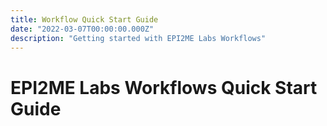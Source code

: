 ```yaml
---
title: Workflow Quick Start Guide
date: "2022-03-07T00:00:00.000Z"
description: "Getting started with EPI2ME Labs Workflows"
---
```


# EPI2ME Labs Workflows Quick Start Guide

